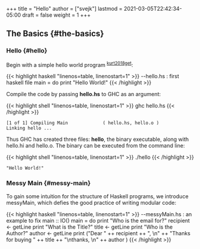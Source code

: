+++
title = "Hello"
author = ["svejk"]
lastmod = 2021-03-05T22:42:34-05:00
draft = false
weight = 1
+++

## The Basics {#the-basics}


### Hello {#hello}

Begin with a simple hello world program <sup id="9959731cd3b000956d8cb62e5e556626"><a href="#kurt2018get" title="Kurt, Get Programming with Haskell, Manning Publications (2018).">kurt2018get</a></sup>:

{{< highlight haskell "linenos=table, linenostart=1" >}}
--hello.hs : first haskell file
main = do
  print "Hello World!"
{{< /highlight >}}

Compile the code by passing **hello.hs** to GHC as an argument:

{{< highlight shell "linenos=table, linenostart=1" >}}
ghc hello.hs
{{< /highlight >}}

```text
[1 of 1] Compiling Main             ( hello.hs, hello.o )
Linking hello ...
```

Thus GHC has created three files: **hello**, the binary executable, along with hello.hi and hello.o.  The binary can be executed from the command line:

{{< highlight shell "linenos=table, linenostart=1" >}}
./hello
{{< /highlight >}}

```text
"Hello World!"
```


### Messy Main {#messy-main}

To gain some intuition for the structure of Haskell programs, we introduce messyMain, which defies the good practice of writing modular code:

{{< highlight haskell "linenos=table, linenostart=1" >}}
--messyMain.hs : an example to fix
main :: IO()
main = do
    print "Who is the email for?"
    recipient <- getLine
    print "What is the Title?"
    title <- getLine
    print "Who is the Author?"
    author <- getLine
    print ("Dear " ++ recipient ++ ", \n" ++
          "Thanks for buying " ++ title ++ "\nthanks, \n" ++
          author )
{{< /highlight >}}
